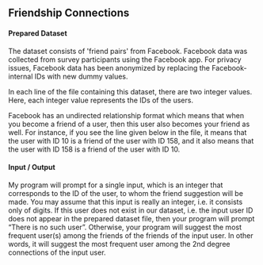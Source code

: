 ## Friendship Connections

#### **Prepared Dataset**
  The dataset consists of 'friend pairs' from Facebook. Facebook data was collected from survey participants using the Facebook app. For privacy issues, Facebook data 
has been anonymized by replacing the Facebook-internal IDs with new dummy values.

  In each line of the file containing this dataset, there are two integer values. Here, each integer value represents the IDs of the users.
  
  Facebook has an undirected relationship format which means that when you become a friend of a user, then this user also becomes your friend as well. For instance, if 
you see the line given below in the file, it means that the user with ID 10 is a friend of the user with ID 158, and it also means that the user with ID 158 is a friend of the user with ID 10.

#### **Input / Output**
  My program will prompt for a single input, which is an integer that corresponds to the ID of the user, to whom the friend suggestion will be made. You may assume that this input is really an integer, i.e. it consists only of digits. If this user does not exist in our dataset, i.e. the input user ID does not appear in the prepared dataset file, then your program will prompt “There is no such user”. Otherwise, your program will suggest the most frequent user(s) among the friends of the friends of the input user. In other words, it will suggest the most frequent user among the 2nd degree connections of the input user.
